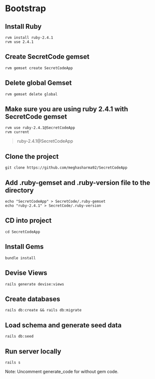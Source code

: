 Bootstrap
================================

Install Ruby 
-

    rvm install ruby-2.4.1
    rvm use 2.4.1

Create SecretCode gemset
-

    rvm gemset create SecretCodeApp

Delete global Gemset
-

    rvm gemset delete global

Make sure you are using ruby 2.4.1 with SecretCode gemset
-

    rvm use ruby-2.4.1@SecretCodeApp
    rvm current
> ruby-2.4.1@SecretCodeApp

Clone the project
-

    git clone https://github.com/meghasharma92/SecretCodeApp

Add .ruby-gemset and .ruby-version file to the directory
-

    echo "SecretCodeApp" > SecretCode/.ruby-gemset
    echo "ruby-2.4.1" > SecretCode/.ruby-version

CD into project
-

    cd SecretCodeApp

Install Gems
-
    bundle install

Devise Views
-
    rails generate devise:views    

Create databases
-

    rails db:create && rails db:migrate

Load schema and generate seed data
-

    rails db:seed

Run server locally
-

    rails s 

Note: Uncomment generate_code for without gem code.    

